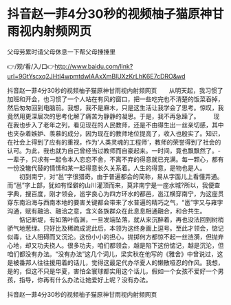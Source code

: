 # 抖音赵一菲4分30秒的视频柚子猫原神甘雨视内射频网页
父母劳累时请父母休息一下帮父母捶捶里

👉/观/看/入/口👉http://www.baidu.com/link?url=9GtYscxq2JHtl4wpmtdwIAAxXmBlUXzKrLhK6E7cDRO&wd

抖音赵一菲4分30秒的视频柚子猫原神甘雨视内射频网页　　从明天起，我习惯了加班和开会，也习惯了一个人站在有风的窗口，把一些吃完也不清楚的饭菜吞掉，然后匆匆回到电脑前。我想，我不是麻木，只是这生活让我学会了思考。惊叹，我竟然用更深层次的思考化解了痛苦为静静的凝思。于是，我不再急躁了。
　　现在我也步入了老年之列，看见现在的人民教师，还是不由得生出一丝亲切感，其中也夹杂着嫉妒、羡慕的成分，因为现在的教师地位提高了，收入也殷实了。知识，在社会上得到了应有的重视，作为‘人类灵魂的工程师’，教师的荣誉得到了社会的认可。为此，我也就为自己曾经当过教师而自豪起来。一时间，竟也飘飘然了。-
一辈子，只求有一起令本人恋恋不舍，不离不弃的得意就已充满。每一颗心，都有一份没辙代替的情愫和某一起得意长久关系着。人生的得意，是物也是人。
　　初到南宁，对“邕”字很猎奇。由于普遍都会的简称，易从字面儿上看懂弄通。而“邕”字上部，犹如有怪僻的山川灌顶而来，莫非南宁是一座水城?所以，我便查字典，搜百度，刚才领会，邕字良心为四方环水的都邑，邕江横穿南宁，为这座贯穿东南沿海与西南本地的要害关键都会带来了水普遍的精巧之气，“邕”字又与雍字沟通，赋有融洽、融洽之意，含义各族群众在此息息相通融合，和合共生。
　　惦记断堤，有如落叶临渊，一旦发端坠落，就从来沉醉着，再也没法回到树梢骄气地葱绿。只好比及稀疏成泥此后，本领为这终身画上逗号。至此才领会，惦记似毒，让人阻碍而又沉沦。这份小小的担心，抛掷何方都惊不起一丝涟漪，但抛弃心地，却又功夫挠人。很多功夫，咱们都领会，越是陷下这份惦记，越是沉沦，但咱们都没有办法。“没有办法”这几个词儿，梁实秋在他写的《雅舍》中曾说过，这是被番邦人往往援用着的话儿，觉得这最足代办华夏人的懒散哑忍的作风。我想，是的，但这不只是华夏，害怕全寰球都实用这个话儿，假如一个女孩不爱好一个男孩，指导，你再有什么办法让她爱好上呢？没有办法。

抖音赵一菲4分30秒的视频柚子猫原神甘雨视内射频网页
